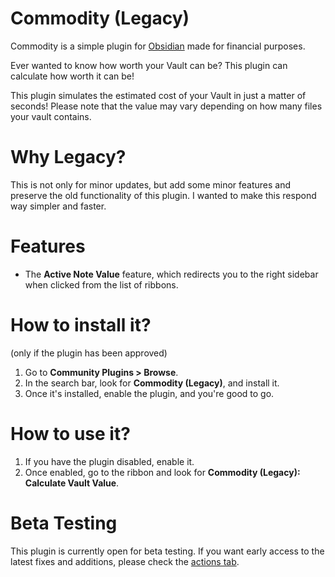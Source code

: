 # Commodity (Legacy)
Commodity is a simple plugin for [Obsidian](https://obsidian.md) made for financial purposes.

Ever wanted to know how worth your Vault can be? This plugin can calculate how worth it can be!

This plugin simulates the estimated cost of your Vault in just a matter of seconds! Please note that the value may vary depending on how many files your vault contains.

# Why Legacy?
This is not only for minor updates, but add some minor features and preserve the old functionality of this plugin. I wanted to make this respond way simpler and faster.

# Features
- The **Active Note Value** feature, which redirects you to the right sidebar when clicked from the list of ribbons.

# How to install it?
(only if the plugin has been approved)

1. Go to **Community Plugins > Browse**.
2. In the search bar, look for **Commodity (Legacy)**, and install it.
3. Once it's installed, enable the plugin, and you're good to go.

# How to use it?
1. If you have the plugin disabled, enable it.
2. Once enabled, go to the ribbon and look for **Commodity (Legacy): Calculate Vault Value**.

# Beta Testing
This plugin is currently open for beta testing. If you want early access to the latest fixes and additions, please check the [actions tab](https://github.com/LouieNotHere/commodity/actions).

